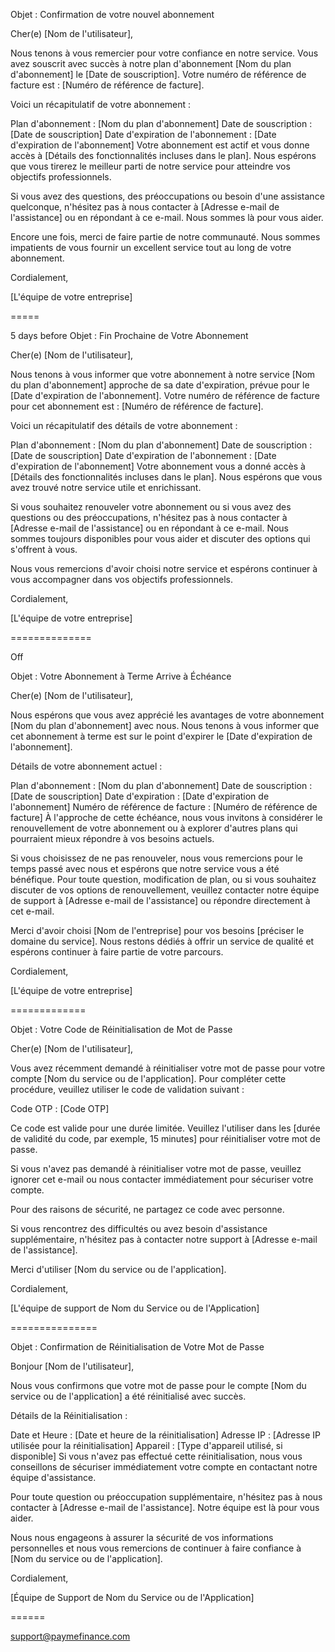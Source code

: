 Objet : Confirmation de votre nouvel abonnement

Cher(e) [Nom de l'utilisateur],

Nous tenons à vous remercier pour votre confiance en notre service. Vous avez souscrit avec succès à notre plan d'abonnement [Nom du plan d'abonnement] le [Date de souscription]. Votre numéro de référence de facture est : [Numéro de référence de facture].

Voici un récapitulatif de votre abonnement :

Plan d'abonnement : [Nom du plan d'abonnement]
Date de souscription : [Date de souscription]
Date d'expiration de l'abonnement : [Date d'expiration de l'abonnement]
Votre abonnement est actif et vous donne accès à [Détails des fonctionnalités incluses dans le plan]. Nous espérons que vous tirerez le meilleur parti de notre service pour atteindre vos objectifs professionnels.

Si vous avez des questions, des préoccupations ou besoin d'une assistance quelconque, n'hésitez pas à nous contacter à [Adresse e-mail de l'assistance] ou en répondant à ce e-mail. Nous sommes là pour vous aider.

Encore une fois, merci de faire partie de notre communauté. Nous sommes impatients de vous fournir un excellent service tout au long de votre abonnement.

Cordialement,

[L'équipe de votre entreprise]


=====

5 days before
Objet : Fin Prochaine de Votre Abonnement

Cher(e) [Nom de l'utilisateur],

Nous tenons à vous informer que votre abonnement à notre service [Nom du plan d'abonnement] approche de sa date d'expiration, prévue pour le [Date d'expiration de l'abonnement]. Votre numéro de référence de facture pour cet abonnement est : [Numéro de référence de facture].

Voici un récapitulatif des détails de votre abonnement :

Plan d'abonnement : [Nom du plan d'abonnement]
Date de souscription : [Date de souscription]
Date d'expiration de l'abonnement : [Date d'expiration de l'abonnement]
Votre abonnement vous a donné accès à [Détails des fonctionnalités incluses dans le plan]. Nous espérons que vous avez trouvé notre service utile et enrichissant.

Si vous souhaitez renouveler votre abonnement ou si vous avez des questions ou des préoccupations, n'hésitez pas à nous contacter à [Adresse e-mail de l'assistance] ou en répondant à ce e-mail. Nous sommes toujours disponibles pour vous aider et discuter des options qui s'offrent à vous.

Nous vous remercions d'avoir choisi notre service et espérons continuer à vous accompagner dans vos objectifs professionnels.

Cordialement,

[L'équipe de votre entreprise]

==============

Off

Objet : Votre Abonnement à Terme Arrive à Échéance

Cher(e) [Nom de l'utilisateur],

Nous espérons que vous avez apprécié les avantages de votre abonnement [Nom du plan d'abonnement] avec nous. Nous tenons à vous informer que cet abonnement à terme est sur le point d'expirer le [Date d'expiration de l'abonnement].

Détails de votre abonnement actuel :

Plan d'abonnement : [Nom du plan d'abonnement]
Date de souscription : [Date de souscription]
Date d'expiration : [Date d'expiration de l'abonnement]
Numéro de référence de facture : [Numéro de référence de facture]
À l'approche de cette échéance, nous vous invitons à considérer le renouvellement de votre abonnement ou à explorer d'autres plans qui pourraient mieux répondre à vos besoins actuels.

Si vous choisissez de ne pas renouveler, nous vous remercions pour le temps passé avec nous et espérons que notre service vous a été bénéfique. Pour toute question, modification de plan, ou si vous souhaitez discuter de vos options de renouvellement, veuillez contacter notre équipe de support à [Adresse e-mail de l'assistance] ou répondre directement à cet e-mail.

Merci d'avoir choisi [Nom de l'entreprise] pour vos besoins [préciser le domaine du service]. Nous restons dédiés à offrir un service de qualité et espérons continuer à faire partie de votre parcours.

Cordialement,

[L'équipe de votre entreprise]


=============

Objet : Votre Code de Réinitialisation de Mot de Passe

Cher(e) [Nom de l'utilisateur],

Vous avez récemment demandé à réinitialiser votre mot de passe pour votre compte [Nom du service ou de l'application]. Pour compléter cette procédure, veuillez utiliser le code de validation suivant :

Code OTP : [Code OTP]

Ce code est valide pour une durée limitée. Veuillez l'utiliser dans les [durée de validité du code, par exemple, 15 minutes] pour réinitialiser votre mot de passe.

Si vous n'avez pas demandé à réinitialiser votre mot de passe, veuillez ignorer cet e-mail ou nous contacter immédiatement pour sécuriser votre compte.

Pour des raisons de sécurité, ne partagez ce code avec personne.

Si vous rencontrez des difficultés ou avez besoin d'assistance supplémentaire, n'hésitez pas à contacter notre support à [Adresse e-mail de l'assistance].

Merci d'utiliser [Nom du service ou de l'application].

Cordialement,

[L'équipe de support de Nom du Service ou de l'Application]

===============

Objet : Confirmation de Réinitialisation de Votre Mot de Passe

Bonjour [Nom de l'utilisateur],

Nous vous confirmons que votre mot de passe pour le compte [Nom du service ou de l'application] a été réinitialisé avec succès.

Détails de la Réinitialisation :

Date et Heure : [Date et heure de la réinitialisation]
Adresse IP : [Adresse IP utilisée pour la réinitialisation]
Appareil : [Type d'appareil utilisé, si disponible]
Si vous n'avez pas effectué cette réinitialisation, nous vous conseillons de sécuriser immédiatement votre compte en contactant notre équipe d'assistance.

Pour toute question ou préoccupation supplémentaire, n'hésitez pas à nous contacter à [Adresse e-mail de l'assistance]. Notre équipe est là pour vous aider.

Nous nous engageons à assurer la sécurité de vos informations personnelles et nous vous remercions de continuer à faire confiance à [Nom du service ou de l'application].

Cordialement,

[Équipe de Support de Nom du Service ou de l'Application]


======

support@paymefinance.com